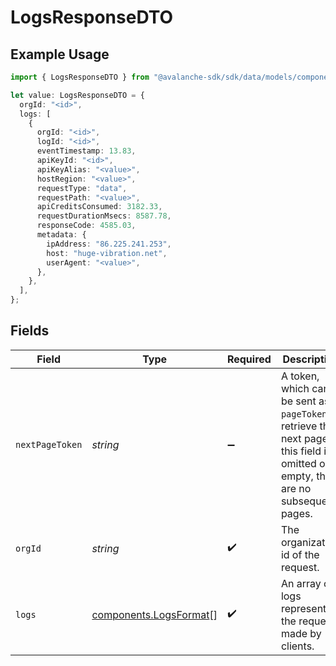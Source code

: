 # LogsResponseDTO

## Example Usage

```typescript
import { LogsResponseDTO } from "@avalanche-sdk/sdk/data/models/components";

let value: LogsResponseDTO = {
  orgId: "<id>",
  logs: [
    {
      orgId: "<id>",
      logId: "<id>",
      eventTimestamp: 13.83,
      apiKeyId: "<id>",
      apiKeyAlias: "<value>",
      hostRegion: "<value>",
      requestType: "data",
      requestPath: "<value>",
      apiCreditsConsumed: 3182.33,
      requestDurationMsecs: 8587.78,
      responseCode: 4585.03,
      metadata: {
        ipAddress: "86.225.241.253",
        host: "huge-vibration.net",
        userAgent: "<value>",
      },
    },
  ],
};
```

## Fields

| Field                                                                                                                                  | Type                                                                                                                                   | Required                                                                                                                               | Description                                                                                                                            |
| -------------------------------------------------------------------------------------------------------------------------------------- | -------------------------------------------------------------------------------------------------------------------------------------- | -------------------------------------------------------------------------------------------------------------------------------------- | -------------------------------------------------------------------------------------------------------------------------------------- |
| `nextPageToken`                                                                                                                        | *string*                                                                                                                               | :heavy_minus_sign:                                                                                                                     | A token, which can be sent as `pageToken` to retrieve the next page. If this field is omitted or empty, there are no subsequent pages. |
| `orgId`                                                                                                                                | *string*                                                                                                                               | :heavy_check_mark:                                                                                                                     | The organization id of the request.                                                                                                    |
| `logs`                                                                                                                                 | [components.LogsFormat](../../models/components/logsformat.md)[]                                                                       | :heavy_check_mark:                                                                                                                     | An array of logs representing the requests made by clients.                                                                            |